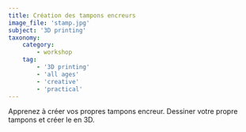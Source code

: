 ```yaml
---
title: Création des tampons encreurs
image_file: 'stamp.jpg'
subject: '3D printing'
taxonomy:
    category:
        - workshop
    tag:
        - '3D printing'
        - 'all ages'
        - 'creative'
        - 'practical'
---
```

Apprenez à créer vos propres tampons encreur. Dessiner votre propre tampons et créer le en 3D.
